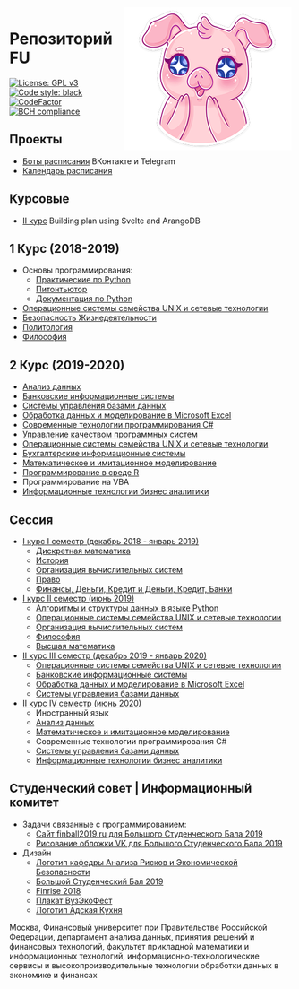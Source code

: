 <img src="./img/pig.png" align="right" />

# Репозиторий FU
[![License: GPL v3](https://img.shields.io/badge/License-GPL%20v3-blue.svg)](https://www.gnu.org/licenses/gpl-3.0)
<a href="https://github.com/psf/black"><img alt="Code style: black" src="https://img.shields.io/badge/code%20style-black-000000.svg"></a>
[![CodeFactor](https://www.codefactor.io/repository/github/flymedllva/fu/badge)](https://www.codefactor.io/repository/github/flymedllva/fu)
[![BCH compliance](https://bettercodehub.com/edge/badge/FlymeDllVa/FU?branch=master)](https://bettercodehub.com/)	

## Проекты
* [Боты расписания](https://bot.fa.ru) ВКонтакте и Telegram
* [Календарь расписания](https://schedule.fa.ru)

## Курсовые
* [II курс](https://github.com/FlymeDllVa/BuildingPlan) Building plan using Svelte and ArangoDB

## 1 Курс (2018-2019)
* Основы программирования:
	* [Практические по Python](https://github.com/FlymeDllVa/FU/tree/master/Course%20I/Python/Programs)
	* [Питонтьютор](https://github.com/FlymeDllVa/FU/tree/master/Course%20I/Python/pythontutor.ru)
	* [Документация по Python](https://github.com/FlymeDllVa/FU/tree/master/Course%20I/Python/Documentation)
* [Операционные системы семейства UNIX и сетевые технологии](https://github.com/FlymeDllVa/FU/tree/master/Course%20I/UNIX)
* [Безопасность Жизнедеятельности](https://github.com/FlymeDllVa/FU/tree/master/Course%20I/Гуманитарные%20предметы/БЖД)
* [Политология](https://github.com/FlymeDllVa/FU/blob/master/Course%20I/Гуманитарные%20предметы/Политология%20:%20Гриднев%20Д.В%20ПИ18-1%202019%20Гражданское%20общество.docx)
* [Философия](https://github.com/FlymeDllVa/FU/blob/master/Course%20I/Гуманитарные%20предметы/Философия)

## 2 Курс (2019-2020)

* [Анализ данных](https://github.com/FlymeDllVa/FU/tree/master/Course%20II/Анализ%20данных)
* [Банковские информационные системы](https://github.com/FlymeDllVa/FU/tree/master/Course%20II/Банковские%20информационные%20системы)
* [Системы управления базами данных](https://github.com/FlymeDllVa/FU/tree/master/Course%20II/Session%20IV/Oracle%20СУБД)
* [Обработка данных и моделирование в Microsoft Excel](https://github.com/FlymeDllVa/FU/tree/master/Course%20II/Обработка%20данных%20и%20моделирование%20в%20Microsoft%20Excel)
* [Современные технологии программирования C#](https://github.com/FlymeDllVa/FU/tree/master/Course%20II/Современные%20технологии%20программирования%20C%23)
* [Управление качеством программных систем](https://github.com/FlymeDllVa/FU/tree/master/Course%20II/Управление%20качеством%20программных%20систем)
* [Операционные системы семейства UNIX и сетевые технологии](https://github.com/FlymeDllVa/FU/tree/master/Course%20II/UNIX)
* [Бухгалтерские информационные системы](https://github.com/FlymeDllVa/FU/tree/master/Course%20II/Банковские%20информационные%20системы)
* [Математическое и имитационное моделирование](https://github.com/FlymeDllVa/FU/tree/master/Course%20II/Математическое%20и%20имитиционное%20моделирование)
* [Программирование в среде R](https://github.com/FlymeDllVa/FU/tree/master/Course%20II/R)
* Программирование на VBA
* [Информационные технологии бизнес аналитики](https://github.com/FlymeDllVa/FU/tree/master/Course%20II/Session%20IV/Информационные%20технологии%20бизнес%20аналитики)

## Сессия
* [I курс I семестр (декабрь 2018 - январь 2019)](https://github.com/FlymeDllVa/FU/tree/master/Course%20I/Session%20I)
	* [Дискретная математика](https://github.com/FlymeDllVa/FU/tree/master/Course%20I/Session%20I/Дискретная%20математика)
	* [История](https://github.com/FlymeDllVa/FU/tree/master/Course%20I/Session%20I/История)
	* [Организация вычислительных систем](https://github.com/FlymeDllVa/FU/tree/master/Course%20I/Sessions/ОВС)
	* [Право](https://github.com/FlymeDllVa/FU/tree/master/Course%20I/Session%20I/ОВС)
	* [Финансы, Деньги, Кредит и Деньги, Кредит, Банки](https://github.com/FlymeDllVa/FU/tree/master/Course%20I/Session%20I/Финансы%2C%20Деньги%2C%20Кредит%20и%20Деньги%2C%20Кредит%2C%20Банки)
* [I курс II семестр (июнь 2019)](https://github.com/FlymeDllVa/FU/tree/master/Course%20I/Session%20II)
	* [Алгоритмы и структуры данных в языке Python](https://github.com/FlymeDllVa/FU/tree/master/Course%20I/Session%20II/Python)
	* [Операционные системы семейства UNIX и сетевые технологии](https://github.com/FlymeDllVa/FU/blob/master/Course%20I/Session%20II/Весь%20Unix.docx)
	* [Организация вычислительных систем](https://github.com/FlymeDllVa/FU/blob/master/Course%20I/Session%20II/ОВС.docx)
	* [Философия](https://github.com/FlymeDllVa/FU/tree/master/Course%20I/Session%20II/Философия)
	* [Высшая математика](https://github.com/FlymeDllVa/FU/tree/master/Course%20I/Session%20II/Математика)
* [II курс III семестр (декабрь 2019 - январь 2020)](https://github.com/FlymeDllVa/FU/tree/master/Course%20II/Session%20III)
    * [Операционные системы семейства UNIX и сетевые технологии](https://github.com/FlymeDllVa/FU/tree/master/Course%20II/UNIX)
    * [Банковские информационные системы](https://github.com/FlymeDllVa/FU/tree/master/Course%20II/Session%20III/Банковские%20информационные%20системы)
    * [Обработка данных и моделирование в Microsoft Excel](https://github.com/FlymeDllVa/FU/tree/master/Course%20II/Обработка%20данных%20и%20моделирование%20в%20Microsoft%20Excel)
    * [Системы управления базами данных](https://github.com/FlymeDllVa/FU/tree/master/Course%20II/Session%20III/Системы%20управления%20базами%20данных)
* [II курс IV семестр (июнь 2020)](https://github.com/FlymeDllVa/FU/tree/master/Course%20II/Session%20IV)
    * Иностранный язык
    * [Анализ данных](https://github.com/FlymeDllVa/FU/tree/master/Course%20II/Session%20IV/Анализ%20данных)
    * [Математическое и имитационное моделирование](https://github.com/FlymeDllVa/FU/tree/master/Course%20II/Session%20IV/Математическое%20и%20имитиционное%20моделирование)
    * Современные технологии программирования C#
    * [Системы управления базами данных](https://github.com/FlymeDllVa/FU/tree/master/Course%20II/Session%20IV/Oracle%20СУБД)
    * [Информационные технологии бизнес аналитики](https://github.com/FlymeDllVa/FU/tree/master/Course%20II/Session%20IV/Информационные%20технологии%20бизнес%20аналитики)

## Студенческий совет | Информационный комитет
* Задачи связанные с программированием:
	* [Сайт finball2019.ru для Большого Студенческого Бала 2019](https://github.com/FlymeDllVa/FU/tree/master/SSt/Programming/finball2019.ru)
	* [Рисование обложки VK для Большого Студенческого Бала 2019](https://github.com/FlymeDllVa/FU/tree/master/SSt/Programming/VK%20cover)
* Дизайн
	* [Логотип кафедры Анализа Рисков и Экономической Безопасности](https://github.com/FlymeDllVa/FU/tree/master/SSt/Design/Логотип%20Кафедры%20Анализа%20Рисков%20и%20Экономической%20Безопасности)
	* [Большой Студенческий Бал 2019](https://github.com/FlymeDllVa/FU/tree/master/SSt/Design/Big%20Student%20Ball%202019)
	* [Finrise 2018](https://github.com/FlymeDllVa/FU/tree/master/SSt/Design/FINRISE%2001.12.18)
	* [Плакат ВузЭкоФест](https://github.com/FlymeDllVa/FU/tree/master/SSt/Design/Eco%20Fest%20Poster)
	* [Логотип Адская Кухня](https://github.com/FlymeDllVa/FU/tree/master/SSt/Design/Hell%20Kitchen)
 


Москва, Финансовый университет при Правительстве Российской Федерации, департамент анализа данных, принятия решений и финансовых технологий, факультет прикладной математики и информационных технологий, информационно-технологические сервисы и высокопроизводительные технологии обработки данных в экономике и финансах
